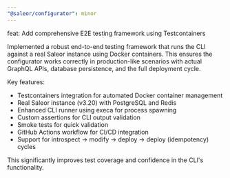 ```yaml
---
"@saleor/configurator": minor
---
```


feat: Add comprehensive E2E testing framework using Testcontainers

Implemented a robust end-to-end testing framework that runs the CLI against a real Saleor instance using Docker containers. This ensures the configurator works correctly in production-like scenarios with actual GraphQL APIs, database persistence, and the full deployment cycle.

Key features:
- Testcontainers integration for automated Docker container management
- Real Saleor instance (v3.20) with PostgreSQL and Redis
- Enhanced CLI runner using execa for process spawning
- Custom assertions for CLI output validation
- Smoke tests for quick validation
- GitHub Actions workflow for CI/CD integration
- Support for introspect → modify → deploy → deploy (idempotency) cycles

This significantly improves test coverage and confidence in the CLI's functionality.
